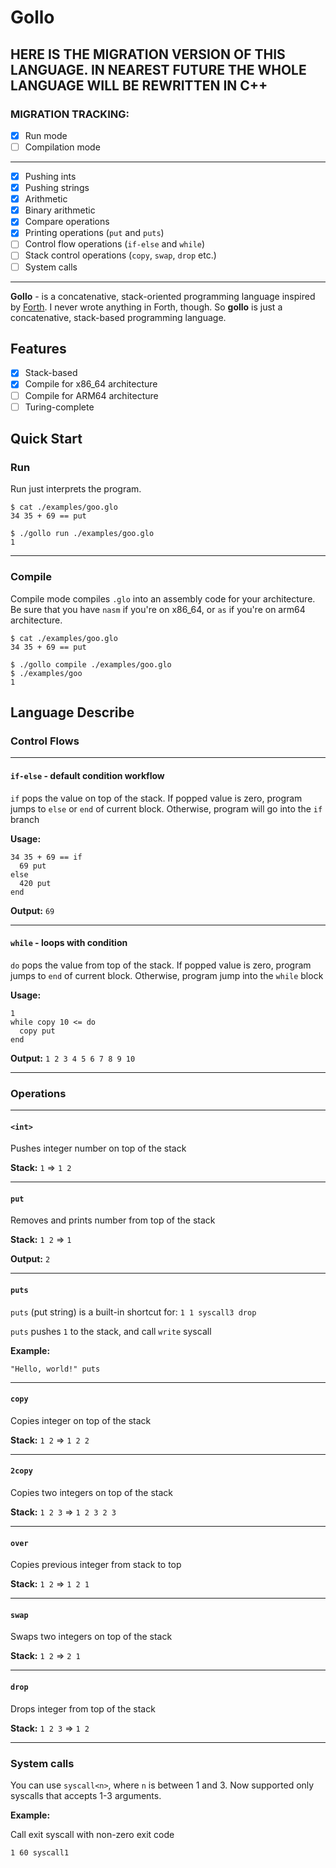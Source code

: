 # Gollo

## HERE IS THE MIGRATION VERSION OF THIS LANGUAGE. IN NEAREST FUTURE THE WHOLE LANGUAGE WILL BE REWRITTEN IN C++

### MIGRATION TRACKING:
- [x] Run mode
- [ ] Compilation mode
---
- [x] Pushing ints
- [x] Pushing strings
- [x] Arithmetic
- [x] Binary arithmetic
- [x] Compare operations
- [x] Printing operations (`put` and `puts`)
- [ ] Control flow operations (`if-else` and `while`)
- [ ] Stack control operations (`copy`, `swap`, `drop` etc.)
- [ ] System calls
---

**Gollo** - is a  concatenative, stack-oriented programming language inspired by [Forth](https://en.wikipedia.org/wiki/Forth_(programming_language)). I never wrote anything in Forth, though. So **gollo** is just a concatenative, stack-based programming language. 

## Features
- [x] Stack-based
- [x] Compile for x86_64 architecture
- [ ] Compile for ARM64 architecture
- [ ] Turing-complete

## Quick Start

### Run

Run just interprets the program.

```console
$ cat ./examples/goo.glo
34 35 + 69 == put

$ ./gollo run ./examples/goo.glo
1
```

---

### Compile

Compile mode compiles `.glo` into an assembly code for your architecture. Be sure that you have `nasm` if you're on x86_64, or `as` if you're on arm64 architecture.

```console
$ cat ./examples/goo.glo
34 35 + 69 == put

$ ./gollo compile ./examples/goo.glo
$ ./examples/goo
1
```

## Language Describe

### Control Flows

---

#### `if-else` - default condition workflow

`if` pops the value on top of the stack. If popped value is zero, program jumps to `else` or `end` of current block. Otherwise, program will go into the `if` branch

**Usage:**

```
34 35 + 69 == if
  69 put
else
  420 put
end
```

**Output:** `69`

---

#### `while` - loops with condition

`do` pops the value from top of the stack. If popped value is zero, program jumps to `end` of current block. Otherwise, program jump into the `while` block

**Usage:**

```
1
while copy 10 <= do
  copy put
end
```

**Output:** `1 2 3 4 5 6 7 8 9 10`

---

### Operations

---

#### `<int>`

Pushes integer number on top of the stack

**Stack:** `1` => `1 2`

---

#### `put`

Removes and prints number from top of the stack

**Stack:** `1 2` => `1`

**Output:** `2`

---

#### `puts`

`puts` (put string) is a built-in shortcut for: `1 1 syscall3 drop`

`puts` pushes `1` to the stack, and call `write` syscall

**Example:**

```
"Hello, world!" puts
```

---

#### `copy`

Copies integer on top of the stack

**Stack:** `1 2` => `1 2 2`

---

#### `2copy`

Copies two integers on top of the stack

**Stack:** `1 2 3` => `1 2 3 2 3`

---

#### `over`

Copies previous integer from stack to top

**Stack:** `1 2` => `1 2 1`

---

#### `swap`

Swaps two integers on top of the stack

**Stack:** `1 2` => `2 1`

---

#### `drop`

Drops integer from top of the stack

**Stack:** `1 2 3` => `1 2`

---

### System calls

You can use `syscall<n>`, where `n` is between 1 and 3. Now supported only syscalls that accepts 1-3 arguments.

**Example:** 

Call exit syscall with non-zero exit code

```
1 60 syscall1
```